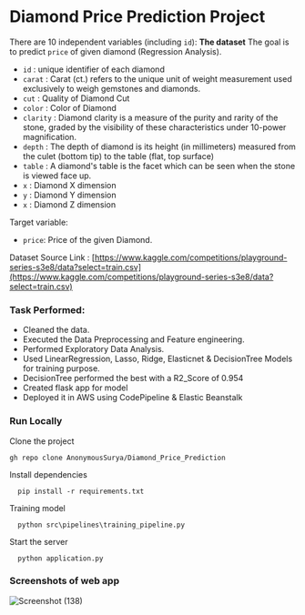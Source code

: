 # Diamond Price Prediction Project


There are 10 independent variables (including `id`):
**The dataset** The goal is to predict `price` of given diamond (Regression Analysis).
* `id` : unique identifier of each diamond
* `carat` : Carat (ct.) refers to the unique unit of weight measurement used exclusively to weigh gemstones and diamonds.
* `cut` : Quality of Diamond Cut
* `color` : Color of Diamond
* `clarity` : Diamond clarity is a measure of the purity and rarity of the stone, graded by the visibility of these characteristics under 10-power magnification.
* `depth` : The depth of diamond is its height (in millimeters) measured from the culet (bottom tip) to the table (flat, top surface)
* `table` : A diamond's table is the facet which can be seen when the stone is viewed face up.
* `x` : Diamond X dimension
* `y` : Diamond Y dimension
* `x` : Diamond Z dimension

Target variable:
* `price`: Price of the given Diamond.

Dataset Source Link :
[https://www.kaggle.com/competitions/playground-series-s3e8/data?select=train.csv](https://www.kaggle.com/competitions/playground-series-s3e8/data?select=train.csv)



### Task Performed:
* Cleaned the data.
* Executed the Data Preprocessing and Feature engineering.
* Performed Exploratory Data Analysis.
* Used LinearRegression, Lasso, Ridge, Elasticnet & DecisionTree Models for training purpose.
* DecisionTree performed the best with a R2_Score of 0.954
* Created flask app for model
* Deployed it in AWS using CodePipeline & Elastic Beanstalk 



### Run Locally

Clone the project
```
gh repo clone AnonymousSurya/Diamond_Price_Prediction
```
Install dependencies

```
  pip install -r requirements.txt
```
Training model 

```
  python src\pipelines\training_pipeline.py
```

Start the server

```
  python application.py
```


### Screenshots of web app
![Screenshot (138)](https://github.com/AnonymousSurya/Diamond_Price_Prediction/assets/76435009/fa4b1755-7f34-4828-98f8-6b7384b0b955)
